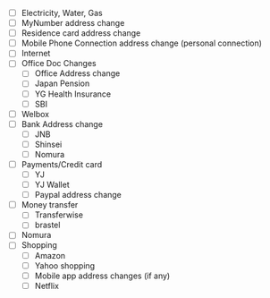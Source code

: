 - [ ] Electricity, Water, Gas
- [ ] MyNumber address change
- [ ] Residence card address change
- [ ] Mobile Phone Connection address change (personal connection)
- [ ] Internet
- [ ] Office Doc Changes
    - [ ] Office Address change
    - [ ] Japan Pension
    - [ ] YG Health Insurance
    - [ ] SBI
- [ ] Welbox
- [ ] Bank Address change
    - [ ] JNB
    - [ ] Shinsei
    - [ ] Nomura
- [ ] Payments/Credit card
    - [ ] YJ
    - [ ] YJ Wallet
    - [ ] Paypal address change
- [ ] Money transfer
    - [ ] Transferwise
    - [ ] brastel
- [ ] Nomura
- [ ] Shopping
    - [ ] Amazon
    - [ ] Yahoo shopping
    - [ ] Mobile app address changes (if any)
    - [ ] Netflix
